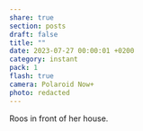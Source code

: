 ```yaml
---
share: true
section: posts
draft: false
title: ""
date: 2023-07-27 00:00:01 +0200
category: instant
pack: 1
flash: true
camera: Polaroid Now+
photo: redacted
---
```



Roos in front of her house.
